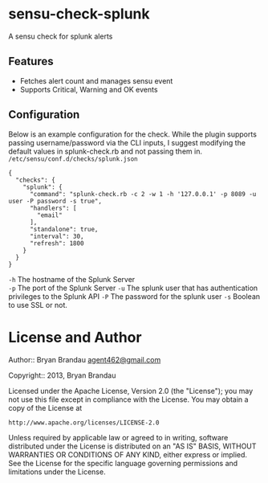 sensu-check-splunk
==================

A sensu check for splunk alerts

Features
--------
* Fetches alert count and manages sensu event
* Supports Critical, Warning and OK events

Configuration
-------------
Below is an example configuration for the check.  While the plugin supports passing username/password via the CLI inputs, I suggest modifying the default values in splunk-check.rb and not passing them in.  
`/etc/sensu/conf.d/checks/splunk.json`
```
{
  "checks": {
    "splunk": {
      "command": "splunk-check.rb -c 2 -w 1 -h '127.0.0.1' -p 8089 -u user -P password -s true",
      "handlers": [
        "email"
      ],
      "standalone": true,
      "interval": 30,
      "refresh": 1800
    }
  }
}
```
`-h` The hostname of the Splunk Server  
`-p` The port of the Splunk Server
`-u` The splunk user that has authentication privileges to the Splunk API
`-P` The password for the splunk user
`-s` Boolean to use SSL or not.

License and Author
==================

Author:: Bryan Brandau <agent462@gmail.com>

Copyright:: 2013, Bryan Brandau

Licensed under the Apache License, Version 2.0 (the "License");
you may not use this file except in compliance with the License.
You may obtain a copy of the License at

    http://www.apache.org/licenses/LICENSE-2.0

Unless required by applicable law or agreed to in writing, software
distributed under the License is distributed on an "AS IS" BASIS,
WITHOUT WARRANTIES OR CONDITIONS OF ANY KIND, either express or implied.
See the License for the specific language governing permissions and
limitations under the License.
